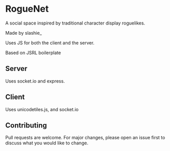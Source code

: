 # RogueNet

A social space inspired by traditional character display roguelikes.

Made by slashie_

Uses JS for both the client and the server.

Based on JSRL boilerplate

## Server
Uses socket.io and express.

## Client
Uses unicodetiles.js, and socket.io

## Contributing
Pull requests are welcome. For major changes, please open an issue first to discuss what you would like to change.
